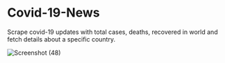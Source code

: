 # Covid-19-News
Scrape covid-19 updates with total cases, deaths, recovered in world and fetch details about a specific country.

![Screenshot (48)](https://user-images.githubusercontent.com/34830693/87334308-13ea3280-c55c-11ea-8b8f-0a9e370d8afd.png)
